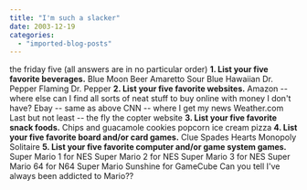 ```yaml
---
title: "I'm such a slacker"
date: 2003-12-19
categories: 
  - "imported-blog-posts"
---
```


the friday five (all answers are in no particular order) **1\. List your five favorite beverages.** Blue Moon Beer Amaretto Sour Blue Hawaiian Dr. Pepper Flaming Dr. Pepper **2\. List your five favorite websites.** Amazon -- where else can I find all sorts of neat stuff to buy online with money I don't have? Ebay -- same as above CNN -- where I get my news Weather.com Last but not least -- the fly the copter website **3\. List your five favorite snack foods.** Chips and guacamole cookies popcorn ice cream pizza **4\. List your five favorite board and/or card games.** Clue Spades Hearts Monopoly Solitaire **5\. List your five favorite computer and/or game system games.** Super Mario 1 for NES Super Mario 2 for NES Super Mario 3 for NES Super Mario 64 for N64 Super Mario Sunshine for GameCube Can you tell I've always been addicted to Mario??
